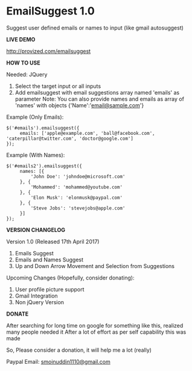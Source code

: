 # EmailSuggest 1.0
Suggest user defined emails or names to input (like gmail autosuggest)

**LIVE DEMO**

http://provized.com/emailsuggest

**HOW TO USE**

Needed: JQuery

1. Select the target input or all inputs
2. Add emailsuggest with email suggestions array named 'emails' as parameter
Note: You can also provide names and emails as array of 'names' with objects {'Name':'email@sample.com'}

Example (Only Emails):

```
$('#emails').emailsuggest({
     emails: ['apple@example.com', 'ball@facebook.com', 'caterpillar@twitter.com', 'doctor@google.com']
});
```

Example (With Names):

```
$('#emails2').emailsuggest({
     names: [{
         'John Doe': 'johndoe@microsoft.com'
     }, {
         'Mohammed': 'mohammed@youtube.com'
     }, {
         'Elon Musk': 'elonmusk@paypal.com'
     }, {
         'Steve Jobs': 'stevejobs@apple.com'
     }]
});
```
             
**VERSION CHANGELOG**

Version 1.0 (Released 17th April 2017)
1. Emails Suggest
2. Emails and Names Suggest
3. Up and Down Arrow Movement and Selection from Suggestions

Upcoming Changes (Hopefully, consider donating):
1. User profile picture support
2. Gmail Integration
3. Non jQuery Version

**DONATE**

After searching for long time on google for something like this, realized many people needed it
After a lot of effort as per self capability this was made

So, Please consider a donation, it will help me a lot (really)

Paypal Email: smoinuddin1110@gmail.com